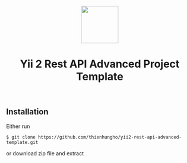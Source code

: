 <p align="center">
    <a href="https://github.com/yiisoft" target="_blank">
        <img src="https://avatars0.githubusercontent.com/u/993323" height="100px">
    </a>
    <h1 align="center">Yii 2 Rest API Advanced Project Template</h1>
    <br>
</p>

Installation
------------

Either run

```
$ git clone https://github.com/thienhungho/yii2-rest-api-advanced-template.git

```

or download zip file and extract